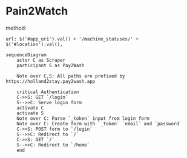 # Pain2Watch

method:

`url: $('#app_uri').val() + '/machine_statuses/' + $('#location').val(),`

```mermaid
sequenceDiagram
    actor C as Scraper
    participant S as Pay2Wash

    Note over C,S: All paths are prefixed by https://holland2stay.pay2wash.app

    critical Authentication
    C->>S: GET `/login`
    S-->>C: Serve login form
    activate C
    activate S
    Note over C: Parse `_token` input from login form
    Note over C: Create form with `_token` `email` and `password`
    C->>S: POST form to `/login`
    S-->>C: Redirect to `/`
    C->>S: GET `/`
    S-->>C: Redirect to `/home`
    end
```
